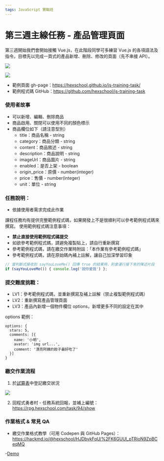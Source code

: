 ```yaml
---
tags: JavaScript 實戰班
---
```


# 第三週主線任務 - 產品管理頁面
第三週開始我們會開始接觸 Vue.js，在此階段同學可多練習 Vue.js 的各項語法及指令，目標先以完成一頁式的產品新增、刪除、修改的頁面（先不串接 API）。

![](https://i.imgur.com/oBgmStb.png)

![](https://i.imgur.com/pqo5PuX.jpg)


- 範例頁面 gh-page：https://hexschool.github.io/js-training-task/
- 範例程式碼 GitHub：https://github.com/hexschool/js-training-task

### 使用者故事

- 可以新增、編輯、刪除商品
- 商品啟用、關閉可以使用不同的顏色標示
- 商品欄位如下（請注意型別）
	- title：商品名稱 - string
	- category：商品分類 - string
	- content：商品敘述 - string
	- description：商品說明 - string
	- imageUrl：商品圖片 - string
	- enabled：是否上架 - boolean
	- origin_price：原價 - number(integer)
	- price：售價 - number(integer)
	- unit：單位 - string

### 任務說明：
- 依據使用者需求完成此作業

課程任務均有提供完整範例程式碼，如果開發上不是很順利可以參考範例程式碼來撰寫。
使用範例程式碼注意事項：
- **禁止直接使用範例程式碼提交**
- 如欲參考範例程式碼，請避免複製貼上，請自行重新撰寫
- 參考範例程式碼，請在繳交作業時附註：「本作業有參考範例程式碼」
- 參考範例程式碼，請在原始碼內補上註解，讓自己加深學習印象
```js
// 當判斷式接收到 sayYouLoveMe() 回傳 true 的結果時，則會運行接下來的陳述片段
if (sayYouLoveMe()) { console.log('說你愛我') };
```

### 提交難度挑戰：
- LV1：參考範例程式碼，並重新撰寫及補上註解（禁止複製範例程式碼）
- LV2：重新撰寫產品管理頁面
- LV3：產品內新增一個物件欄位 options，新增更多不同的設定在其中

options 範例：
```
options: {
  stars: 5,
  comments: [{
    name: '小明',
    avator: 'img url...',
    comment: '漂亮阿姨的餃子最好吃了'
  }]
}
```


### 繳交作業流程

1. 於[試算表](https://docs.google.com/spreadsheets/d/1DOk5jCqnz-y_z6M_aFaoNn3n-ayheFhQ6h2LLDzYaXg/edit#gid=0
)中登記繳交狀況

![](https://i.imgur.com/QIFVcDt.png)

2. 回程式勇者村 - 任務系統回報，並補上編號：https://rpg.hexschool.com/task/94/show


### 作業格式 & 常見 QA
- 繳交作業格式教學（可用 Codepen 與 GitHub Pages）：https://hackmd.io/@hexschool/HJDbvkFqU/%2FK6GUUl_pTRioN9ZpBCeqMQ

-[Demo](https://shaoyukao.github.io/2020-Hexschool-Exercise/%E7%AC%AC%E4%B8%89%E9%80%B1%2F%E4%B8%BB%E7%B7%9A%E4%BB%BB%E5%8B%99/index.html)